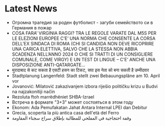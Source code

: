 # Latest News
-  Огромна трагедия за роден футболист - загуби семейството си в Германия в пожар
-  COSA FARA’ VIRGINIA RAGGI? TRA LE REGOLE VARATE DAL M5S PER LE ELEZIONI EUROPEE C’E’ UNA NORMA CHE CONSENTE LA CORSA DELL’EX SINDACA DI ROMA (CHI SI CANDIDA NON DEVE RICOPRIRE UNA CARICA ELETTIVA, SALVO CHE LA STESSA NON ABBIA SCADENZA NELL’ANNO 2024 O CHE SI TRATTI DI UN CONSIGLIERE COMUNALE, COME VIRGY) E UN TEST DI LINGUE – C’E’ ANCHE UNA DISPOSIZIONE ANTI-QATARGATE...
-  मुरादाबाद से कट सकता है एसटी हसन का टिकट, सपा इस नेता को बना सकती है उम्मीदवार
-  Stadtplanung Langenfeld: Stadt stellt zwei Bebauungspläne am 10. April vor
-  Jovanović: Milatović zakazivanjem izbora riješio političku krizu u Budvi na najzakonitiji način
-  Rezoluta ftoh marrëdhëniet SHBA-Izrael
-  Встреча в формате "3+3" может состояться в этом году
-  Ekonom: Ada Pemufakatan Jahat Antara Internal LPEI dan Debitur
-  Grecia, scoperta la più antica casa dell'età del Ferro
-  وقفة احتجاجية في المفلحي للمطالبة بإطلاق سراح سجناء المقاومة
